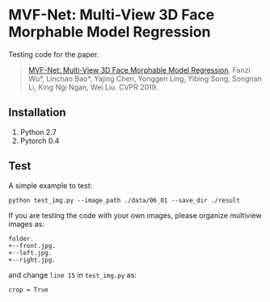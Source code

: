 # MVF-Net: Multi-View 3D Face Morphable Model Regression
Testing code for the paper.
>[MVF-Net: Multi-View 3D Face Morphable Model Regression](https://arxiv.org/abs/1904.04473).
>Fanzi Wu*, Linchao Bao*, Yajing Chen, Yonggen Ling, Yibing Song, Songnan Li, King Ngi Ngan, Wei Liu.
>CVPR 2019.

## Installation
1. Python 2.7
2. Pytorch 0.4

## Test
A simple example to test:
```
python test_img.py --image_path ./data/06_01 --save_dir ./result
```
If you are testing the code with your own images, please organize multiview images as:
```
folder.
+--front.jpg.
+--left.jpg.
+--right.jpg.
```
and change `line 15` in `test_img.py` as:
```
crop = True
```
